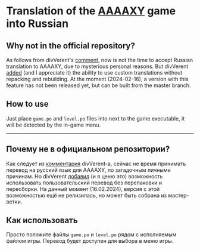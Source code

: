 # Translation of the [AAAAXY](https://github.com/divVerent/aaaaxy) game into Russian

## Why not in the official repository?

As follows from divVerent's [comment](https://github.com/divVerent/aaaaxy/issues/293#issuecomment-1945278093), now is not the time to accept Russian translation to AAAAXY, due to mysterious personal reasons. But divVerent [added](https://github.com/divVerent/aaaaxy/commit/85cf63a5d15b58f77725976f1494a5691d3910a2) (and I appreciate it) the ability to use custom translations without repacking and rebuilding. At the moment (2024-02-16), a version with this feature has not been released yet, but can be built from the master branch.

## How to use

Just place `game.po` and `level.po` files into next to the game executable, it will be detected by the in-game menu.

----

## Почему не в официальном репозитории?

Как следует из [комментария](https://github.com/divVerent/aaaaxy/issues/293#issuecomment-1945278093) divVerent-а, сейчас не время принимать перевод на русский язык для AAAAXY, по загадочным личными причинам. Но divVerent [добавил](https://github.com/divVerent/aaaaxy/commit/85cf63a5d15b58f77725976f1494a5691d3910a2) (и я ценю это) возможность использовать пользовательский перевод без перепаковки и пересборки. На данный момент (16.02.2024), версия с этой возможностью ещё не релизилась, но может быть собрана из мастер-ветки.

## Как использовать

Просто положите файлы `game.po` и `level.po` рядом с исполняемым файлом игры. Перевод будет доступен для выбора в меню игры.
